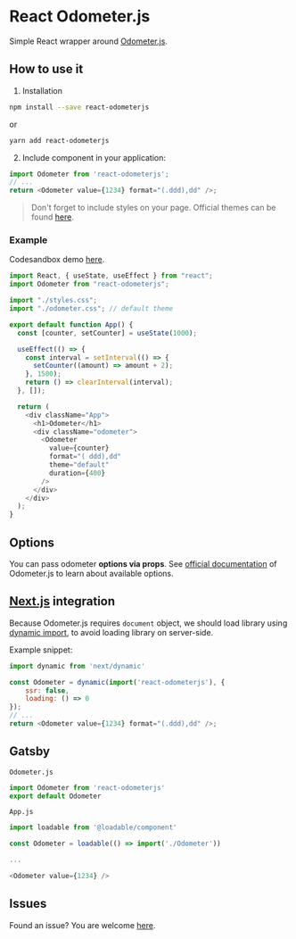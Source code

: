 # React Odometer.js

Simple React wrapper around [Odometer.js](https://github.com/HubSpot/odometer).

## How to use it

1. Installation

```bash
npm install --save react-odometerjs
```

or

```bash
yarn add react-odometerjs
```

2. Include component in your application:

```javascript
import Odometer from 'react-odometerjs';
// ...
return <Odometer value={1234} format="(.ddd),dd" />;
```

> Don't forget to include styles on your page. Official themes can be found
> [here](http://github.hubspot.com/odometer/api/themes/).


### Example
Codesandbox demo [here](https://codesandbox.io/s/sweet-firefly-1h4ic?file=/src/App.js:0-654).    

```javascript
import React, { useState, useEffect } from "react";
import Odometer from "react-odometerjs";

import "./styles.css";
import "./odometer.css"; // default theme

export default function App() {
  const [counter, setCounter] = useState(1000);

  useEffect(() => {
    const interval = setInterval(() => {
      setCounter((amount) => amount + 2);
    }, 1500);
    return () => clearInterval(interval);
  }, []);

  return (
    <div className="App">
      <h1>Odometer</h1>
      <div className="odometer">
        <Odometer
          value={counter}
          format="( ddd),dd"
          theme="default"
          duration={400}
        />
      </div>
    </div>
  );
}
```   

## Options

You can pass odometer __options via props__. See
[official documentation](http://github.hubspot.com/odometer/) of Odometer.js to learn about
available options.

## [Next.js](https://github.com/zeit/next.js/) integration

Because Odometer.js requires `document` object, we should load library using
[dynamic import](https://github.com/zeit/next.js/#dynamic-import), to avoid loading library on
server-side.

Example snippet:

```javascript
import dynamic from 'next/dynamic'

const Odometer = dynamic(import('react-odometerjs'), {
    ssr: false,
    loading: () => 0
});
// ...
return <Odometer value={1234} format="(.ddd),dd" />;
```

## Gatsby

`Odometer.js`
```js
import Odometer from 'react-odometerjs'
export default Odometer
```

`App.js`
```js
import loadable from '@loadable/component'

const Odometer = loadable(() => import('./Odometer'))

...

<Odometer value={1234} />
```

## Issues

Found an issue? You are welcome [here](https://github.com/inferusvv/react-odometerjs/issues).
